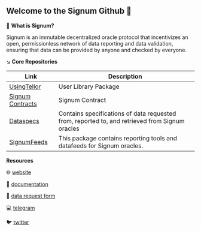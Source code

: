 ## Welcome to the Signum Github 👋

🙋 **What is Signum?**

Signum is an immutable decentralized oracle protocol that incentivizes an open, permissionless network of data reporting and data validation, ensuring that data can be provided by anyone and checked by everyone.

↘️ **Core Repositories**

| Link                                                                 | Description                                                                                    |
| -------------------------------------------------------------------- | ---------------------------------------------------------------------------------------------- |
| [UsingTellor](https://github.com/SignumOracle/usingtellor)           | User Library Package                                                                           |
| [Signum Contracts](https://github.com/SignumOracle/signum-contracts) | Signum Contract                                                                                |
| [Dataspecs](https://github.com/SignumOracle/dataSpecs)               | Contains specifications of data requested from, reported to, and retrieved from Signum oracles |
| [SignumFeeds](https://github.com/SignumOracle/signum-feeds)         | This package contains reporting tools and datafeeds for Signum oracles.                        |

**Resources**

🌐 [website](https://tellor.io/whitepaper/)

📗 [documentation](https://docs.signum.run/)

📮 [data request form](https://github.com/SignumOracle/dataSpecs/issues/new/choose)

💻 [telegram](https://t.me/GoSignum)

🐦 [twitter](https://x.com/SignumOracle)
